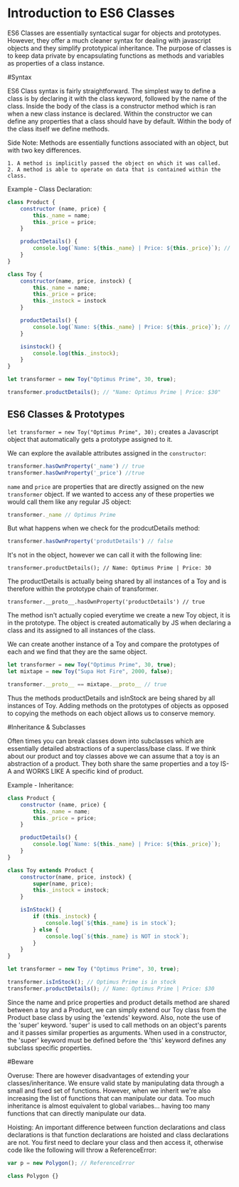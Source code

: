 # Introduction to ES6 Classes

ES6 Classes are essentially syntactical sugar for objects and prototypes. However, they offer a much cleaner syntax for dealing with javascript objects and they simplify prototypical inheritance. The purpose of classes is to keep data private by encapsulating functions as methods and variables as properties of a class instance.

#Syntax

ES6 Class syntax is fairly straightforward. The simplest way to define a class is by declaring it with the class keyword, followed by the name of the class. Inside the body of the class is a constructor method which is ran when a new class instance is declared. Within the constructor we can define any properties that a class should have by default. Within the body of the class itself we define methods.

Side Note: Methods are essentially functions associated with an object, but with two key differences.

    1. A method is implicitly passed the object on which it was called.
    2. A method is able to operate on data that is contained within the class.

Example - Class Declaration:

```javascript
class Product {
    constructor (name, price) {
        this._name = name;
        this._price = price;
    }

    productDetails() {
        console.log(`Name: ${this._name} | Price: ${this._price}`); // Here we are making use of Template String notation (introduced in ES6 - allows us to use string substitution)
    }
}

class Toy {
    constructor(name, price, instock) {
        this._name = name;
        this._price = price;
        this._instock = instock
    }

    productDetails() {
        console.log(`Name: ${this._name} | Price: ${this._price}`); // Here we are making use of Template String notation (introduced in ES6 - allows us to use string substitution)
    }

    isinstock() {
        console.log(this._instock);
    }
}

let transformer = new Toy("Optimus Prime", 30, true);

transformer.productDetails(); // "Name: Optimus Prime | Price: $30"
```

## ES6 Classes & Prototypes

`let transformer = new Toy("Optimus Prime", 30);` creates a Javascript object that automatically gets a prototype assigned to it.

We can explore the available attributes assigned in the `constructor`:

```javascript
transformer.hasOwnProperty('_name') // true
transformer.hasOwnProperty('_price') //true
```

`name` and `price` are properties that are directly assigned on the new `transformer` object. If we wanted to access any of these properties we would call them like any regular JS object:

```javascript
transformer._name // Optimus Prime
```
But what happens when we check for the prodcutDetails method:

```javascript
transformer.hasOwnProperty('produtDetails') // false
```

It's not in the object, however we can call it with the following line:

`transformer.productDetails(); // Name: Optimus Prime | Price: 30`

The productDetails is actually being shared by all instances of a Toy and is therefore within the prototype chain of transformer.

`transformer.__proto__.hasOwnProperty('productDetails') // true`

The method isn't actually copied everytime we create a new Toy object, it is in the prototype. The object is created automatically by JS when declaring a class and its assigned to all instances of the class.

We can create another instance of a Toy and compare the prototypes of each and we find that they are the same object.

```javascript
let transformer = new Toy("Optimus Prime", 30, true);
let mixtape = new Toy("Supa Hot Fire", 2000, false);

transformer.__proto__ == mixtape.__proto__ // true

```
Thus the methods productDetails and isInStock are being shared by all instances of Toy. Adding methods on the prototypes of objects as opposed to copying the methods on each object allows us to conserve memory.

#Inheritance & Subclasses

Often times you can break classes down into subclasses which are essentially detailed abstractions of a superclass/base class. If we think about our product and toy classes above we can assume that a toy is an abstraction of a product. They both share the same properties and a toy IS-A and WORKS LIKE A specific kind of product.

Example - Inheritance:

```javascript
class Product {
    constructor (name, price) {
        this._name = name;
        this._price = price;
    }

    productDetails() {
        console.log(`Name: ${this._name} | Price: ${this._price}`);
    }
}

class Toy extends Product {
    constructor(name, price, instock) {
        super(name, price);
        this._instock = instock;
    }

    isInStock() {
        if (this._instock) {
            console.log(`${this._name} is in stock`);
        } else {
            console.log(`${this._name} is NOT in stock`);
        }
    }
}

let transformer = new Toy ("Optimus Prime", 30, true);

transformer.isInStock(); // Optimus Prime is in stock
transformer.productDetails(); // Name: Optimus Prime | Price: $30
```

Since the name and price properties and product details method are shared between a toy and a Product, we can simply extend our Toy class from the Product base class by using the 'extends' keyword. Also, note the use of the 'super' keyword. 'super' is used to call methods on an object's parents and it passes similar properties as arguments. When used in a constructor, the 'super' keyword must be defined before the 'this' keyword defines any subclass specific properties.

#Beware

Overuse:
There are however disadvantages of extending your classes/inheritance. We ensure valid state by manipulating data through a small and fixed set of functions.
However, when we inherit we're also increasing the list of functions that can manipulate our data. Too much inheritance is almost equivalent to global
variabes... having too many functions that can directly manipulate our data.


Hoisting:
An important difference between function declarations and class declarations is that function declarations are hoisted and class declarations are not. You first need to declare your class and then access it, otherwise code like the following will throw a ReferenceError:

```javascript
var p = new Polygon(); // ReferenceError

class Polygon {}
```
